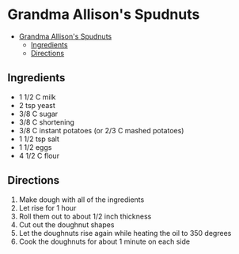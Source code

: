 # Grandma Allison's Spudnuts

- [Grandma Allison's Spudnuts](#grandma-allisons-spudnuts)
  - [Ingredients](#ingredients)
  - [Directions](#directions)

## Ingredients

- 1 1/2 C milk
- 2 tsp yeast
- 3/8 C sugar
- 3/8 C shortening
- 3/8 C instant potatoes (or 2/3 C mashed potatoes)
- 1 1/2 tsp salt
- 1 1/2 eggs
- 4 1/2 C flour

## Directions

1. Make dough with all of the ingredients
2. Let rise for 1 hour
3. Roll them out to about 1/2 inch thickness
4. Cut out the doughnut shapes
5. Let the doughnuts rise again while heating the oil to 350 degrees
6. Cook the doughnuts for about 1 minute on each side
